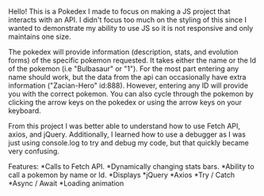 Hello! This is a Pokedex I made to focus on making a JS project that interacts with an API. I didn't focus too much on the styling of this since I wanted to demonstrate my ability to use JS so it is not responsive and only maintains one size.

The pokedex will provide information (description, stats, and evolution forms) of the specific pokemon requested. It takes either the name or the Id of the pokemon (i.e "Bulbasaur" or "1"). For the most part entering any name should work, but the data from the api can occasionally have extra information ("Zacian-Hero" id:888). However, entering any ID will provide you with the correct pokemon. You can also cycle through the pokemon by clicking the arrow keys on the pokedex or using the arrow keys on your keyboard. 

From this project I was better able to understand how to use Fetch API, axios, and jQuery. Additionally, I learned how to use a debugger as I was just using console.log to try and debug my code, but that quickly became very confusing.

Features: 
*Calls to Fetch API.
*Dynamically changing stats bars.
*Ability to call a pokemon by name or Id.
*Displays 
*jQuery
*Axios
*Try / Catch
*Async / Await
*Loading animation
